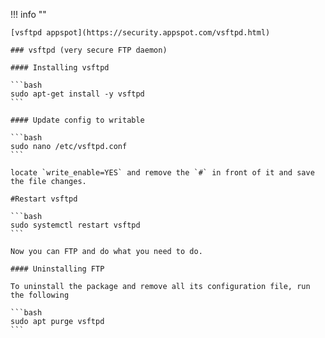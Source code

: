 !!! info ""

    [vsftpd appspot](https://security.appspot.com/vsftpd.html)

    ### vsftpd (very secure FTP daemon)

    #### Installing vsftpd

    ```bash
    sudo apt-get install -y vsftpd
    ```

    #### Update config to writable

    ```bash
    sudo nano /etc/vsftpd.conf
    ```

    locate `write_enable=YES` and remove the `#` in front of it and save the file changes.

    #Restart vsftpd

    ```bash
    sudo systemctl restart vsftpd
    ```

    Now you can FTP and do what you need to do.

    #### Uninstalling FTP

    To uninstall the package and remove all its configuration file, run the following

    ```bash
    sudo apt purge vsftpd
    ```
